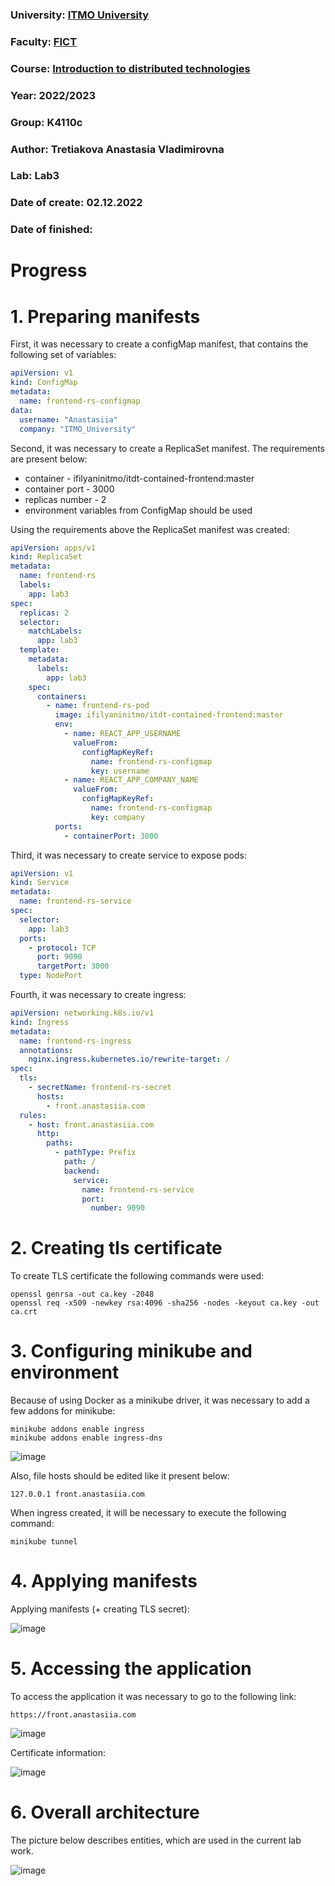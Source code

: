### University: [ITMO University](https://itmo.ru/ru/)
### Faculty: [FICT](https://fict.itmo.ru)
### Course: [Introduction to distributed technologies](https://github.com/itmo-ict-faculty/introduction-to-distributed-technologies)
### Year: 2022/2023
### Group: K4110c
### Author: Tretiakova Anastasia Vladimirovna
### Lab: Lab3
### Date of create: 02.12.2022
### Date of finished: 

# Progress
# 1. Preparing manifests
First, it was necessary to create a configMap manifest, that contains the following set of variables:

```yaml
apiVersion: v1
kind: ConfigMap
metadata:
  name: frontend-rs-configmap
data:
  username: "Anastasiia"
  company: "ITMO_University"
```

Second, it was necessary to create a ReplicaSet manifest. The requirements are present below:

* container - ifilyaninitmo/itdt-contained-frontend:master
* container port - 3000
* replicas number - 2
* environment variables from ConfigMap should be used

Using the requirements above the ReplicaSet manifest was created:

```yaml
apiVersion: apps/v1
kind: ReplicaSet
metadata:
  name: frontend-rs
  labels:
    app: lab3
spec:
  replicas: 2
  selector:
    matchLabels:
      app: lab3
  template:
    metadata:
      labels:
        app: lab3
    spec:
      containers:
        - name: frontend-rs-pod
          image: ifilyaninitmo/itdt-contained-frontend:master
          env:
            - name: REACT_APP_USERNAME
              valueFrom:
                configMapKeyRef:
                  name: frontend-rs-configmap
                  key: username
            - name: REACT_APP_COMPANY_NAME
              valueFrom:
                configMapKeyRef:
                  name: frontend-rs-configmap
                  key: company
          ports:
            - containerPort: 3000
```

Third, it was necessary to create service to expose pods:

```yaml
apiVersion: v1
kind: Service
metadata:
  name: frontend-rs-service
spec:
  selector:
    app: lab3
  ports:
    - protocol: TCP
      port: 9090
      targetPort: 3000
  type: NodePort
```

Fourth, it was necessary to create ingress:

```yaml
apiVersion: networking.k8s.io/v1
kind: Ingress
metadata:
  name: frontend-rs-ingress
  annotations:
    nginx.ingress.kubernetes.io/rewrite-target: /
spec:
  tls:
    - secretName: frontend-rs-secret
      hosts:
        - front.anastasiia.com
  rules:
    - host: front.anastasiia.com
      http:
        paths:
          - pathType: Prefix
            path: /
            backend:
              service:
                name: frontend-rs-service
                port:
                  number: 9090
```

# 2. Creating tls certificate
To create TLS certificate the following commands were used:

```
openssl genrsa -out ca.key -2048
openssl req -x509 -newkey rsa:4096 -sha256 -nodes -keyout ca.key -out ca.crt
```

# 3. Configuring minikube and environment
Because of using Docker as a minikube driver, it was necessary to add a few addons for minikube:

```
minikube addons enable ingress
minikube addons enable ingress-dns
```

![image](https://user-images.githubusercontent.com/44613206/205368219-6daa3ca8-b5fd-4699-ae81-4dc66f40595e.png)

Also, file hosts should be edited like it present below:

```
127.0.0.1 front.anastasiia.com
```
When ingress created, it will be necessary to execute the following command:

```
minikube tunnel
```

# 4. Applying manifests
Applying manifests (+ creating TLS secret):

![image](https://user-images.githubusercontent.com/44613206/205943173-ab101402-6407-402c-9484-8a9d7a9167a8.png)

# 5. Accessing the application
To access the application it was necessary to go to the following link:
```
https://front.anastasiia.com
```

![image](https://user-images.githubusercontent.com/44613206/205953204-3b3ed6a2-e892-494a-8118-bf9e037f28fd.png)


Certificate information:

![image](https://user-images.githubusercontent.com/44613206/205953295-f5408773-366f-4043-b728-250dc8434be6.png)

# 6. Overall architecture
The picture below describes entities, which are used in the current lab work.

![image](https://user-images.githubusercontent.com/44613206/205971733-22b1f5e1-79d4-4a8e-b9ca-703987816f4c.png)
